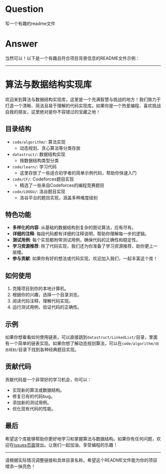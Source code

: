 # Question



写一个有趣的readme文件

# Answer

当然可以！以下是一个有趣且符合项目背景信息的README文件示例：

---

# 算法与数据结构实现库

欢迎来到算法与数据结构实现库，这里是一个充满智慧与挑战的地方！我们致力于打造一个清晰、简洁且易于理解的代码实现库。如果你是一个热爱编程、喜欢挑战自我的朋友，这里绝对是你不容错过的宝藏之地！

## 目录结构

- `code/algorithm/`: 算法实现
  - 动态规划、贪心算法等分类存放
- `datastruct/`: 数据结构实现
  - 按数据结构类型分类
- `code/learn/`: 学习代码
  - 这里存放了一些适合初学者的简单示例代码，帮助你快速入门
- `code/CF/`: Codeforces题目实现
  - 精选了一些来自Codeforces的编程竞赛题目
- `code/LUOGU/`: 洛谷题目实现
  - 洛谷平台的题目实现，涵盖多种难度级别

## 特色功能

- **多样化的内容**: 从基础的数据结构到复杂的图论算法，应有尽有。
- **详细的注释**: 每段代码都有详细的注释说明，帮助你理解每一步的逻辑。
- **测试用例**: 每个实现都附带测试用例，确保代码的正确性和稳定性。
- **学习资源推荐**: 除了代码实现，我们还为你准备了学习资源推荐，助你更上一层楼。
- **参与贡献**: 如果你有好的想法或代码实现，欢迎加入我们，一起丰富这个库！

## 如何使用

1. 克隆项目到你的本地计算机。
2. 根据你的兴趣，选择一个目录浏览。
3. 阅读代码注释，理解代码实现。
4. 运行测试用例，验证代码的正确性。

## 示例

如果你想看看如何使用链表，可以直接跳到`datastruct/LinkedList/`目录，里面有一个简单的链表实现。如果你想了解动态规划算法，可以在`code/algorithm/动态规划/`目录下找到各种经典题目实现。

## 贡献代码

贡献代码是一个非常好的学习机会，你可以：
- 实现新的算法或数据结构。
- 修复已有的代码bug。
- 添加新的测试用例。
- 优化现有代码的性能。

## 最后

希望这个库能够帮助你更好地学习和掌握算法与数据结构。如果你有任何问题，欢迎在[issues页面](https://github.com/nian0122/CODE/issues)提出。让我们一起加油，享受编程的乐趣！

---

请根据实际情况调整链接和具体目录名称。希望这个README文件能为你的项目增添一抹亮色！